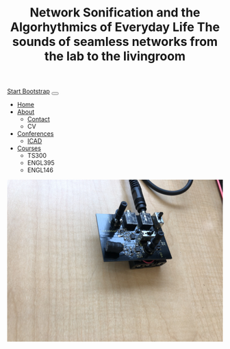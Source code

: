 <!DOCTYPE html>
<html lang="en">
    <head>
        <meta charset="utf-8" />
        <meta name="viewport" content="width=device-width, initial-scale=1, shrink-to-fit=no" />
        <meta name="description" content="" />
        <meta name="author" content="" />
        <title>El Hajj @ ICAD 2021</title>
        <link rel="icon" type="image/x-icon" href="assets/favicon.ico" />
        <!-- Font Awesome icons (free version)-->
        <script src="https://use.fontawesome.com/releases/v5.15.3/js/all.js" crossorigin="anonymous"></script>
        <!-- Google fonts-->
        <link href="https://fonts.googleapis.com/css?family=Raleway:100,100i,200,200i,300,300i,400,400i,500,500i,600,600i,700,700i,800,800i,900,900i" rel="stylesheet" />
        <link href="https://fonts.googleapis.com/css?family=Lora:400,400i,700,700i" rel="stylesheet" />
        <!-- Core theme CSS (includes Bootstrap)-->
        <link href="css/styles.css" rel="stylesheet" />
    </head>
    <body>
        <header>
            <h1 class="site-heading text-center text-faded d-none d-lg-block">
                <span class="site-heading-upper text-primary mb-3">Network Sonification and the Algorhythmics of Everyday Life</span>
                <span class="site-heading-lower">The sounds of seamless networks from the lab to the livingroom</span>
            </h1>
        </header>
        <!-- Navigation-->
        <nav class="navbar navbar-expand-lg navbar-dark py-lg-4" id="mainNav">
            <div class="container">
                <a class="navbar-brand text-uppercase fw-bold d-lg-none" href="index.html">Start Bootstrap</a>
                <button class="navbar-toggler" type="button" data-bs-toggle="collapse" data-bs-target="#navbarSupportedContent" aria-controls="navbarSupportedContent" aria-expanded="false" aria-label="Toggle navigation"><span class="navbar-toggler-icon"></span></button>
                <div class="collapse navbar-collapse" id="navbarSupportedContent">
                    <ul class="navbar-nav mx-auto">
                        <li class="nav-item px-lg-4 dropdown"><a class="nav-link text-uppercase" href="index.html">Home</a>
                        </li>
                        <li class="nav-item px-lg-4 dropdown"><a class="nav-link text-uppercase" href="about/about.html">About</a>
                            <ul class="dropdown-content">
                                <li><a href="https://traceyeh.github.io/about/contact">Contact</a></li>
                                <li>CV</li>
                            </ul>
                        </li>
                        <li class="nav-item px-lg-4 dropdown"><a class="nav-link text-uppercase" href="conferences/conferences.html">Conferences</a>
                            <ul class="dropdown-content">
                                <li><a href=https://traceyeh.github.io/elHajjICAD>ICAD</a></li>
                            </ul>
                        </li>
                        <li class="nav-item px-lg-4 dropdown"><a class="nav-link text-uppercase" href="courses/courses.html">Courses</a>
                            <ul class="dropdown-content">
                                <li>TS300</li>
                                <li>ENGL395</li>
                                <li>ENGL146</li>
                            </ul>
                        </li>
                    </ul>
                </div>
            </div>
        </nav>
    </body>
    </html>


![Detektor](images/detektor1.jpeg)

<!--Syntax highlighted code block

# Header 1
## Header 2
### Header 3

`code?```

- Bulleted
- List

1. Numbered
2. List

**Bold** and _Italic_ and `Code` text

[Link](url) and ![Image](src)-->

